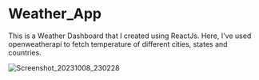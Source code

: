 # Weather_App
This is a Weather Dashboard that I created using ReactJs.
Here, I've used openweatherapi to fetch temperature of different cities, states and countries.

![Screenshot_20231008_230228](https://github.com/saavi1012/Weather_App/assets/123543062/0b8bac44-2128-436d-9c86-c42ee95bb2c2)
